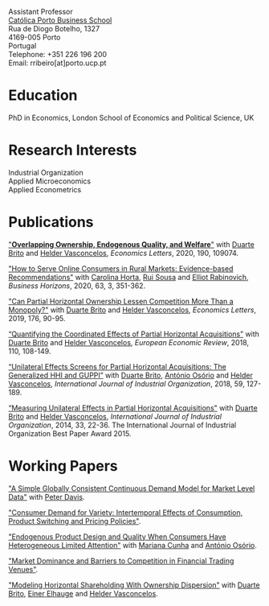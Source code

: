 Assistant Professor<br/>
[Católica Porto Business School](https://www.catolicabs.porto.ucp.pt/catolicabs-porto)<br/>
Rua de Diogo Botelho, 1327<br/>
4169-005 Porto<br/>
Portugal<br/>
Telephone: +351 226 196 200<br/>
Email: rribeiro[at]porto.ucp.pt<br/>

# Education<br/>
PhD in Economics, London School of Economics and Political Science, UK

# Research Interests<br/>
Industrial Organization<br/>
Applied Microeconomics<br/>
Applied Econometrics<br/>

# Publications<br/>
["**Overlapping Ownership, Endogenous Quality, and Welfare**"](https://doi.org/10.1016/j.econlet.2020.109074) with [Duarte Brito](http://www.cefage.uevora.pt/en/pessoas/membros_integrados/doutorados/brito_duarte_miguel_machado_carneiro_de) and [Helder Vasconcelos](https://www.fep.up.pt/docentes/hvasconcelos/), *Economics Letters*, 2020, 190, 109074.

["How to Serve Online Consumers in Rural Markets: Evidence-based Recommendations"](https://doi.org/10.1016/j.bushor.2020.01.007) with [Carolina Horta](https://www.catolicabs.porto.ucp.pt/en/who-is/carolina-horta/1865), [Rui Sousa](https://rsousaedu.wordpress.com/) and [Elliot Rabinovich](https://wpcarey.asu.edu/people/profile/330867), *Business Horizons*, 2020, 63, 3, 351-362.

["Can Partial Horizontal Ownership Lessen Competition More Than a Monopoly?"](https://doi.org/10.1016/j.econlet.2018.12.039) with [Duarte Brito](http://www.cefage.uevora.pt/en/pessoas/membros_integrados/doutorados/brito_duarte_miguel_machado_carneiro_de) and [Helder Vasconcelos](https://www.fep.up.pt/docentes/hvasconcelos/), *Economics Letters*, 2019, 176, 90-95. 

[“Quantifying the Coordinated Effects of Partial Horizontal Acquisitions”](https://doi.org/10.1016/j.euroecorev.2018.07.009) with [Duarte Brito](http://www.cefage.uevora.pt/en/pessoas/membros_integrados/doutorados/brito_duarte_miguel_machado_carneiro_de) and [Helder Vasconcelos](https://www.fep.up.pt/docentes/hvasconcelos/), *European Economic Review*, 2018, 110, 108-149. 

[“Unilateral Effects Screens for Partial Horizontal Acquisitions: The Generalized HHI and GUPPI”](https://doi.org/10.1016/j.ijindorg.2018.03.005) with [Duarte Brito](http://www.cefage.uevora.pt/en/pessoas/membros_integrados/doutorados/brito_duarte_miguel_machado_carneiro_de), [António Osório](http://gandalf.fee.urv.cat/professors/AntonioOsorio/index.html) and [Helder Vasconcelos](https://www.fep.up.pt/docentes/hvasconcelos/), *International Journal of Industrial Organization*, 2018, 59, 127-189.

[“Measuring Unilateral Effects in Partial Horizontal Acquisitions"](https://doi.org/10.1016/j.ijindorg.2013.12.003) with [Duarte Brito](http://www.cefage.uevora.pt/en/pessoas/membros_integrados/doutorados/brito_duarte_miguel_machado_carneiro_de) and [Helder Vasconcelos](https://www.fep.up.pt/docentes/hvasconcelos/), *International Journal of Industrial Organization*, 2014, 33, 22-36. The International Journal of Industrial Organization Best Paper Award 2015.

# Working Papers<br/>
["A Simple Globally Consistent Continuous Demand Model for Market Level Data"](https://papers.ssrn.com/sol3/papers.cfm?abstract_id=1690163) with [Peter Davis](https://www.cornerstone.com/Staff/Peter-Davis).

["Consumer Demand for Variety: Intertemporal Effects of Consumption, Product Switching and Pricing Policies"](https://papers.ssrn.com/sol3/papers.cfm?abstract_id=1690144).

["Endogenous Product Design and Quality When Consumers Have Heterogeneous Limited Attention"](https://papers.ssrn.com/sol3/papers.cfm?abstract_id=2860456) with [Mariana Cunha](https://www.catolicabs.porto.ucp.pt/en/who-is/mariana-alves-da-cunha/1638) and [António Osório](http://gandalf.fee.urv.cat/professors/AntonioOsorio/index.html).

["Market Dominance and Barriers to Competition in Financial Trading Venues"](https://papers.ssrn.com/sol3/papers.cfm?abstract_id=1287443).

["Modeling Horizontal Shareholding With Ownership Dispersion"](https://papers.ssrn.com/sol3/papers.cfm?abstract_id=3264113) with [Duarte Brito](http://www.cefage.uevora.pt/en/pessoas/membros_integrados/doutorados/brito_duarte_miguel_machado_carneiro_de), [Einer Elhauge](https://hls.harvard.edu/faculty/directory/10234/Elhauge) and [Helder Vasconcelos](https://www.fep.up.pt/docentes/hvasconcelos/).
